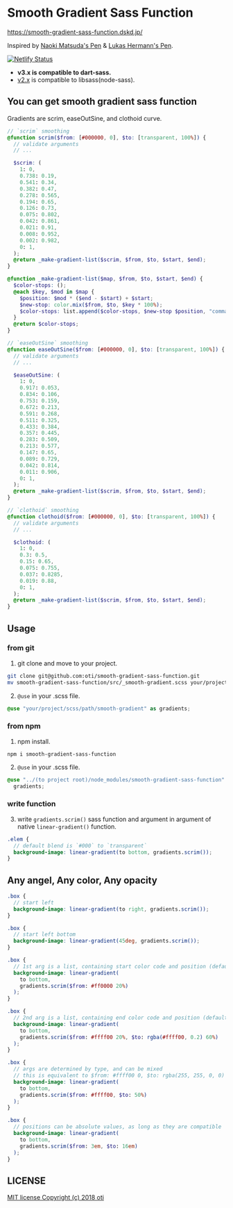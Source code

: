 # Smooth Gradient Sass Function

<https://smooth-gradient-sass-function.dskd.jp/>

Inspired by [Naoki Matsuda's Pen](https://codepen.io/readymadegogo/pen/pPLJgR) & [Lukas Hermann's Pen](https://codepen.io/lhermann/pen/qmpMGQ).

[![Netlify Status](https://api.netlify.com/api/v1/badges/1e62fa99-883c-46bc-8bb2-948a81953597/deploy-status)](https://app.netlify.com/sites/smooth-gradient-sass-function/deploys)

- **v3.x is compatible to dart-sass.**
- [v2.x](https://github.com/oti/smooth-gradient-sass-function/tree/v2.1.0) is compatible to libsass(node-sass).

## You can get smooth gradient sass function

Gradients are scrim, easeOutSine, and clothoid curve.

```scss
// `scrim` smoothing
@function scrim($from: [#000000, 0], $to: [transparent, 100%]) {
  // validate arguments
  // ...

  $scrim: (
    1: 0,
    0.738: 0.19,
    0.541: 0.34,
    0.382: 0.47,
    0.278: 0.565,
    0.194: 0.65,
    0.126: 0.73,
    0.075: 0.802,
    0.042: 0.861,
    0.021: 0.91,
    0.008: 0.952,
    0.002: 0.982,
    0: 1,
  );
  @return _make-gradient-list($scrim, $from, $to, $start, $end);
}

@function _make-gradient-list($map, $from, $to, $start, $end) {
  $color-stops: ();
  @each $key, $mod in $map {
    $position: $mod * ($end - $start) + $start;
    $new-stop: color.mix($from, $to, $key * 100%);
    $color-stops: list.append($color-stops, $new-stop $position, "comma");
  }
  @return $color-stops;
}
```

```scss
// `easeOutSine` smoothing
@function easeOutSine($from: [#000000, 0], $to: [transparent, 100%]) {
  // validate arguments
  // ...

  $easeOutSine: (
    1: 0,
    0.917: 0.053,
    0.834: 0.106,
    0.753: 0.159,
    0.672: 0.213,
    0.591: 0.268,
    0.511: 0.325,
    0.433: 0.384,
    0.357: 0.445,
    0.283: 0.509,
    0.213: 0.577,
    0.147: 0.65,
    0.089: 0.729,
    0.042: 0.814,
    0.011: 0.906,
    0: 1,
  );
  @return _make-gradient-list($scrim, $from, $to, $start, $end);
}
```

```scss
// `clothoid` smoothing
@function clothoid($from: [#000000, 0], $to: [transparent, 100%]) {
  // validate arguments
  // ...

  $clothoid: (
    1: 0,
    0.3: 0.5,
    0.15: 0.65,
    0.075: 0.755,
    0.037: 0.8285,
    0.019: 0.88,
    0: 1,
  );
  @return _make-gradient-list($scrim, $from, $to, $start, $end);
}
```

## Usage

### from git

1. git clone and move to your project.

```bash
git clone git@github.com:oti/smooth-gradient-sass-function.git
mv smooth-gradient-sass-function/src/_smooth-gradient.scss your/project/scss/path
```

2. `@use` in your .scss file.

```scss
@use "your/project/scss/path/smooth-gradient" as gradients;
```

### from npm

1. npm install.

```shell
npm i smooth-gradient-sass-function
```

2. `@use` in your .scss file.

```scss
@use "../(to project root)/node_modules/smooth-gradient-sass-function" as
  gradients;
```

### write function

3. write `gradients.scrim()` sass function and argument in argument of native `linear-gradient()` function.

```scss
.elem {
  // default blend is `#000` to `transparent`
  background-image: linear-gradient(to bottom, gradients.scrim());
}
```

## Any angel, Any color, Any opacity

```scss
.box {
  // start left
  background-image: linear-gradient(to right, gradients.scrim());
}
```

```scss
.box {
  // start left bottom
  background-image: linear-gradient(45deg, gradients.scrim());
}
```

```scss
.box {
  // 1st arg is a list, containing start color code and position (default: #000000 0)
  background-image: linear-gradient(
    to bottom,
    gradients.scrim($from: #ff0000 20%)
  );
}
```

```scss
.box {
  // 2nd arg is a list, containing end color code and position (default: transparent 100%)
  background-image: linear-gradient(
    to bottom,
    gradients.scrim($from: #ffff00 20%, $to: rgba(#ffff00, 0.2) 60%)
  );
}
```

```scss
.box {
  // args are determined by type, and can be mixed
  // this is equivalent to $from: #ffff00 0, $to: rgba(255, 255, 0, 0) 50%
  background-image: linear-gradient(
    to bottom,
    gradients.scrim($from: #ffff00, $to: 50%)
  );
}
```

```scss
.box {
  // positions can be absolute values, as long as they are compatible
  background-image: linear-gradient(
    to bottom,
    gradients.scrim($from: 3em, $to: 16em)
  );
}
```

## LICENSE

[MIT license Copyright (c) 2018 oti](LICENSE.txt)
